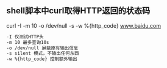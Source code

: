 ## shell脚本中curl取得HTTP返回的状态码
curl -I -m 10 -o /dev/null -s -w %{http_code} www.baidu.com
```bash
-I 仅测试HTTP头
-m 10 最多查询10s
-o /dev/null 屏蔽原有输出信息
-s silent 模式，不输出任何东西
-w %{http_code} 控制额外输出
```

